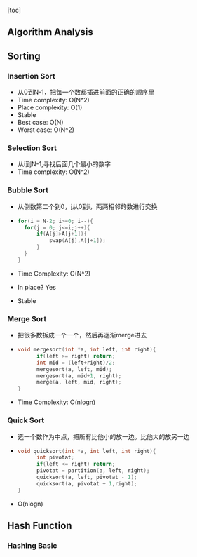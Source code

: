 [toc]

## Algorithm Analysis

## Sorting

### Insertion Sort

* 从0到N-1，把每一个数都插进前面的正确的顺序里
* Time complexity: O(N^2)
* Place complexity: O(1)
* Stable
* Best case: O(N)
* Worst case: O(N^2)

### Selection Sort

* 从i到N-1,寻找后面几个最小的数字
* Time complexity: O(N^2)

### Bubble Sort

* 从倒数第二个到0，j从0到i，两两相邻的数进行交换

* ```C++
  for(i = N-2; i>=0; i--){
  	for(j = 0; j<=i;j++){
  		if(A[j]>A[j+1]){
  			swap(A[j],A[j+1]);
  		}
  	}
  }
  ```

* Time Complexity: O(N^2)

* In place? Yes

* Stable

### Merge Sort

* 把很多数拆成一个一个，然后再逐渐merge进去

* ```C++
  void mergesort(int *a, int left, int right){
    	if(left >= right) return;
    	int mid = (left+right)/2;
    	mergesort(a, left, mid);
    	mergesort(a, mid+1, right);
    	merge(a, left, mid, right);
  }
  ```

* Time Complexity: O(nlogn)

### Quick Sort

* 选一个数作为中点，把所有比他小的放一边。比他大的放另一边

* ```C++
  void quicksort(int *a, int left, int right){
    	int pivotat;
    	if(left <= right) return;
    	pivotat = partition(a, left, right);
    	quicksort(a, left, pivotat - 1);
    	quicksort(a, pivotat + 1,right);
  }
  ```

* O(nlogn)

## Hash Function

### Hashing Basic

